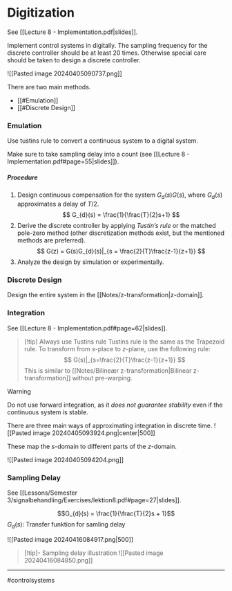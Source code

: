 # Digitization
See [[Lecture 8 - Implementation.pdf|slides]].

Implement control systems in digitally. The sampling frequency for the discrete controller should be at least 20 times. Otherwise special care should be taken to design a discrete controller.

![[Pasted image 20240405090737.png]]

There are two main methods.
- [[#Emulation]]
- [[#Discrete Design]]

### Emulation
Use tustins rule to convert a continuous system to a digital system.

Make sure to take sampling delay into a count (see [[Lecture 8 - Implementation.pdf#page=55|slides]]). 

##### Procedure
1. Design continuous compensation for the system $G_{d}(s)G(s)$, where $G_{d}(s)$ approximates a delay of $T/2$.
$$
G_{d}(s) = \frac{1}{\frac{T}{2}s+1}
$$
2. Derive the discrete controller by applying *Tustin’s rule* or the matched pole-zero method (other discretization methods exist, but the mentioned methods are preferred).
$$
G(z) = G(s)G_{d}(s)|_{s = \frac{2}{T}\frac{z-1}{z+1}}
$$
3. Analyze the design by simulation or experimentally.

### Discrete Design
Design the entire system in the [[Notes/z-transformation|z-domain]].

### Integration
See [[Lecture 8 - Implementation.pdf#page=62|slides]].

>[!tip] Always use Tustins rule
>Tustins rule is the same as the Trapezoid rule. To transform from $s$-place to $z$-plane, use the following rule:
>$$
>G(s)|_{s=\frac{2}{T}\frac{z-1}{z+1}}
>$$
>This is similar to [[Notes/Bilineær z-transformation|Bilinear z-transformation]] without pre-warping.

>[!warning]
> Do not use forward integration, as it *does not guarantee stability* even if the continuous system is stable.

There are three main ways of approximating integration in discrete time.
![[Pasted image 20240405093924.png|center|500]]

These map the $s$-domain to different parts of the $z$-domain.

![[Pasted image 20240405094204.png]]

### Sampling Delay
See [[Lessons/Semester 3/signalbehandling/Exercises/lektion8.pdf#page=27|slides]].

$$G_{d}(s) = \frac{1}{\frac{T}{2}s + 1}$$
$G_{d}(s)$: Transfer funktion for samling delay

![[Pasted image 20240416084917.png|500]]

>[!tip]- Sampling delay illustration
>![[Pasted image 20240416084850.png]]


---
#controlsystems
